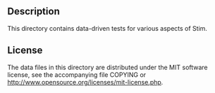 Description
------------

This directory contains data-driven tests for various aspects of Stim.

License
--------

The data files in this directory are distributed under the MIT software
license, see the accompanying file COPYING or
http://www.opensource.org/licenses/mit-license.php.


